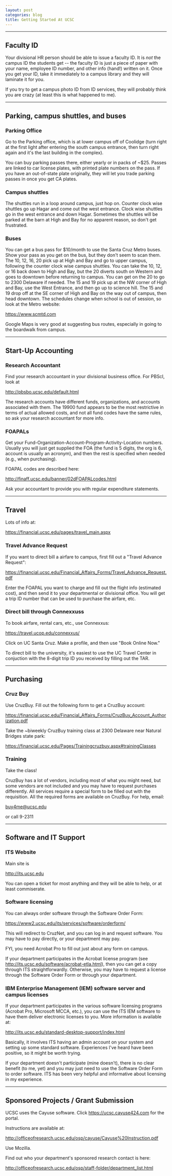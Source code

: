 ```yaml
---
layout: post
categories: blog
title: Getting Started At UCSC
---
```


---

Faculty ID
----------

Your divisional HR person should be able to issue a faculty ID. It is *not* the campus ID the students get -- the faculty ID is just a piece of paper with your name, employee ID number, and other info (hand!) written on it. Once you get your ID, take it immediately to a campus library and they will laminate it for you.

If you try to get a campus photo ID from ID services, they will probably think you are crazy (at least this is what happened to me).

***

Parking, campus shuttles, and buses
-----------------------------------

### Parking Office ###

Go to the Parking office, which is at lower campus off of Coolidge (turn right at the first light after entering the south campus entrance, then turn right again and it's the last building in the complex).

You can buy parking passes there, either yearly or in packs of ~$25. Passes are linked to car license plates, with printed plate numbers on the pass. If you have an out-of-state plate originally, they will let you trade parking passes in once you get CA plates.

### Campus shuttles ###

The shuttles run in a loop around campus, just hop on. Counter clock wise shuttles go up Hagar and come out the west entrance. Clock wise shuttles go in the west entrance and down Hagar. Sometimes the shuttles will be parked at the barn at High and Bay for no apparent reason, so don't get frustrated.

### Buses ###

You can get a bus pass for $10/month to use the Santa Cruz Metro buses. Show your pass as you get on the bus, but they don't seem to scan them. The 10, 12, 16, 20 pick up at High and Bay and go to upper campus, following the counter clock wise campus shuttles. You can take the 10, 12, or 16 back down to High and Bay, but the 20 diverts south on Western and goes to downtown before returning to campus. You can get on the 20 to go to 2300 Delaware if needed. The 15 and 19 pick up at the NW corner of High and Bay, use the West Entrance, and then go up to science hill.  The 15 and 19 drop off at the SE corner of High and Bay on the way out of campus, then head downtown. The schedules change when school is out of session, so look at the Metro website:

<https://www.scmtd.com>

Google Maps is very good at suggesting bus routes, especially in going to the boardwalk from campus.

***


Start-Up Accounting
-------------------

### Research Accountant ###

Find your research accountant in your divisional business office.  For PBScI, look at 

<http://pbsbo.ucsc.edu/default.html>

The research accounts have different funds, organizations, and accounts associated with them. The 19900 fund appears to be the most restrictive in terms of actual allowed costs, and not all fund codes have the same rules, so ask your research accountant for more info.

### FOAPALs ###

Get your Fund-Organization-Account-Program-Activity-Location numbers.  Usually you will just get supplied the FOA (the fund is 5 digits, the org is 6, account is usually an acronym), and then the rest is specified when needed (e.g., when purchasing).

FOAPAL codes are described here:

<http://finaff.ucsc.edu/banner/02dFOAPALcodes.html>

Ask your accountant to provide you with regular expenditure statements.


***


Travel
------

Lots of info at:

<https://financial.ucsc.edu/pages/travel_main.aspx>

### Travel Advance Request ###

If you want to direct bill a airfare to campus, first fill out a "Travel Advance Request":

<https://financial.ucsc.edu/Financial_Affairs_Forms/Travel_Advance_Request.pdf>

Enter the FOAPAL you want to charge and fill out the flight info (estimated cost), and then send it to your departmental or divisional office. You will get a trip ID number that can be used to purchase the airfare, etc.

### Direct bill through Connexxuss ###

To book airfare, rental cars, etc., use Connexxus:

<https://travel.ucop.edu/connexxus/>

Click on UC Santa Cruz. Make a profile, and then use "Book Online Now."

To direct bill to the university, it's easiest to use the UC Travel Center in conjuction with the 8-digit trip ID you received by filling out the TAR.

***


Purchasing
----------

### Cruz Buy ###

Use CruzBuy. Fill out the following form to get a CruzBuy account:

<https://financial.ucsc.edu/Financial_Affairs_Forms/CruzBuy_Account_Authorization.pdf>

Take the ~biweekly CruzBuy training class at 2300 Delaware near Natural Bridges state park:

<https://financial.ucsc.edu/Pages/Trainingcruzbuy.aspx#trainingClasses>

### Training ###

Take the class! 

CruzBuy has a lot of vendors, including most of what you might need, but some vendors are not included and you may have to request purchases differently. All services require a special form to be filled out with the requisition. All the required forms are available on CruzBuy. For help, email:

<buy4me@ucsc.edu>

or call
9-2311

***


Software and IT Support
-----------------------

### ITS Website ###

Main site is 

<http://its.ucsc.edu>

You can open a ticket for most anything and they will be able to help, or at least commiserate.

### Software licensing ###

You can always order software through the Software Order Form:

<https://www2.ucsc.edu/its/services/software/orderform/>

This will redirect to CruzNet, and you can log in and request software.  You may have to pay directly, or your department may pay.


FYI, you need Acrobat Pro to fill out just about any form on campus.

If your department participates in the Acrobat license program (see <http://its.ucsc.edu/software/acrobat-etla.html>), then you can get a copy through ITS straightforwardly. Otherwise, you may have to request a license through the Software Order Form or through your department.


### IBM Enterprise Management (IEM) software server and campus licenses ###

If your department participates in the various software licensing programs (Acrobat Pro, Microsoft MCCA, etc.), you can use the ITS IEM software to have them deliver electronic licenses to you. More information is available at:

<http://its.ucsc.edu/standard-desktop-support/index.html>

Basically, it involves ITS having an admin account on your system and setting up some standard software. Experiences I've heard have been positive, so it might be worth trying.

If your department doesn't participate (mine doesn't), there is no clear benefit (to me, yet) and you may just need to use the Software Order Form to order software. ITS has been very helpful and informative about licensing in my experience.

***



Sponsored Projects / Grant Submission
-------------------------------------

UCSC uses the Cayuse software. Click <https://ucsc.cayuse424.com> for the portal.

Instructions are available at:

<http://officeofresearch.ucsc.edu/osp/cayuse/Cayuse%20Instruction.pdf>

Use Mozilla.

Find out who your department's sponsored research contact is here:

<http://officeofresearch.ucsc.edu/osp/staff-folder/department_list.html>
